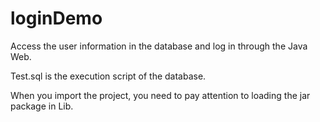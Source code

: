 # loginDemo

Access the user information in the database and log in through the Java Web.

Test.sql is the execution script of the database.

When you import the project, you need to pay attention to loading the jar package in Lib.
